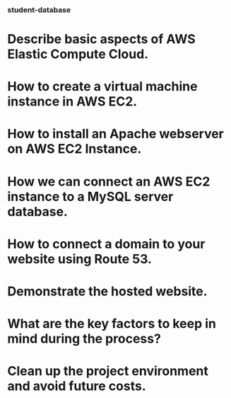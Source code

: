 ### student-database

# Describe basic aspects of AWS Elastic Compute Cloud.

# How to create a virtual machine instance in AWS EC2.

# How to install an Apache webserver on AWS EC2 Instance.

# How we can connect an AWS EC2 instance to a MySQL server database.

# How to connect a domain to your website using Route 53.

# Demonstrate the hosted website.

# What are the key factors to keep in mind during the process?

# Clean up the project environment and avoid future costs.